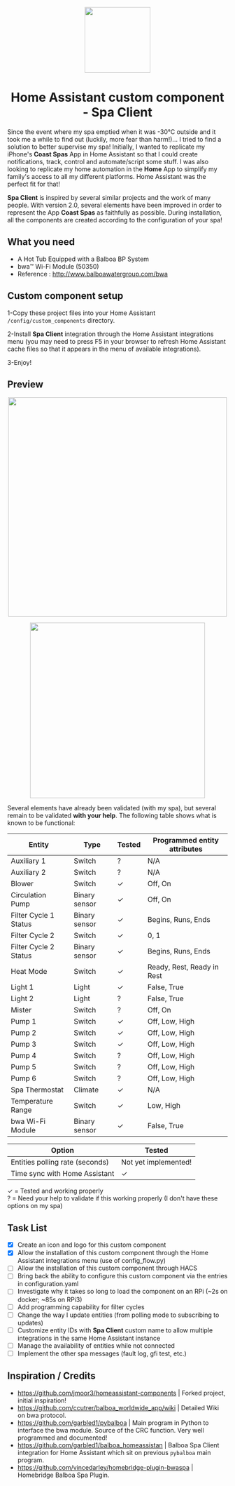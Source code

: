 <span align="center">

<a href="https://github.com/plmilord/Hass.io-custom-component-spaclient"><img src="https://raw.githubusercontent.com/plmilord/Hass.io-custom-component-spaclient/master/images/icon.png" width="150"></a>

# Home Assistant custom component - Spa Client

</span>

Since the event where my spa emptied when it was -30°C outside and it took me a while to find out (luckily, more fear than harm!)... I tried to find a solution to better supervise my spa! Initially, I wanted to replicate my iPhone's **Coast Spas** App in Home Assistant so that I could create notifications, track, control and automate/script some stuff. I was also looking to replicate my home automation in the **Home** App to simplify my family's access to all my different platforms. Home Assistant was the perfect fit for that!

**Spa Client** is inspired by several similar projects and the work of many people. With version 2.0, several elements have been improved in order to represent the App **Coast Spas** as faithfully as possible. During installation, all the components are created according to the configuration of your spa!

## What you need

- A Hot Tub Equipped with a Balboa BP System
- bwa™ Wi-Fi Module (50350)
- Reference : http://www.balboawatergroup.com/bwa

## Custom component setup

1-Copy these project files into your Home Assistant ```/config/custom_components``` directory.  

2-Install **Spa Client** integration through the Home Assistant integrations menu (you may need to press F5 in your browser to refresh Home Assistant cache files so that it appears in the menu of available integrations).  

3-Enjoy!

## Preview

<span align="center">

<a href="https://github.com/plmilord/Hass.io-custom-component-spaclient"><img src="https://raw.githubusercontent.com/plmilord/Hass.io-custom-component-spaclient/master/images/preview.png" width="500"></a>

<a href="https://github.com/plmilord/Hass.io-custom-component-spaclient"><img src="https://raw.githubusercontent.com/plmilord/Hass.io-custom-component-spaclient/master/images/options.png" width="400"></a>

</span>

Several elements have already been validated (with my spa), but several remain to be validated **with your help**. The following table shows what is known to be functional: 

Entity | Type | Tested | Programmed entity attributes
------ | ---- | ------ | ----------------------------
Auxiliary 1 | Switch | ? | N/A
Auxiliary 2 | Switch | ? | N/A
Blower | Switch | ✓ | Off, On
Circulation Pump | Binary sensor | ✓ | Off, On
Filter Cycle 1 Status | Binary sensor | ✓ | Begins, Runs, Ends
Filter Cycle 2 | Switch | ✓ | 0, 1
Filter Cycle 2 Status | Binary sensor | ✓ | Begins, Runs, Ends
Heat Mode | Switch | ✓ | Ready, Rest, Ready in Rest
Light 1 | Light | ✓ | False, True
Light 2 | Light | ? | False, True
Mister | Switch | ? | Off, On
Pump 1 | Switch | ✓ | Off, Low, High
Pump 2 | Switch | ✓ | Off, Low, High
Pump 3 | Switch | ✓ | Off, Low, High
Pump 4 | Switch | ? | Off, Low, High
Pump 5 | Switch | ? | Off, Low, High
Pump 6 | Switch | ? | Off, Low, High
Spa Thermostat | Climate | ✓ | N/A
Temperature Range | Switch | ✓ | Low, High
bwa Wi-Fi Module | Binary sensor | ✓ | False, True

Option | Tested
------ | ------
Entities polling rate (seconds) | Not yet implemented!
Time sync with Home Assistant | ✓

✓ = Tested and working properly  
? = Need your help to validate if this working properly (I don't have these options on my spa)

## Task List

- [x] Create an icon and logo for this custom component
- [x] Allow the installation of this custom component through the Home Assistant integrations menu (use of config_flow.py)
- [ ] Allow the installation of this custom component through HACS
- [ ] Bring back the ability to configure this custom component via the entries in configuration.yaml
- [ ] Investigate why it takes so long to load the component on an RPi (~2s on docker; ~85s on RPi3)
- [ ] Add programming capability for filter cycles
- [ ] Change the way I update entities (from polling mode to subscribing to updates)
- [ ] Customize entity IDs with **Spa Client** custom name to allow multiple integrations in the same Home Assistant instance
- [ ] Manage the availability of entities while not connected
- [ ] Implement the other spa messages (fault log, gfi test, etc.)

## Inspiration / Credits

- https://github.com/jmoor3/homeassistant-components | Forked project, initial inspiration!
- https://github.com/ccutrer/balboa_worldwide_app/wiki | Detailed Wiki on bwa protocol.
- https://github.com/garbled1/pybalboa | Main program in Python to interface the bwa module. Source of the CRC function. Very well programmed and documented!
- https://github.com/garbled1/balboa_homeassistan | Balboa Spa Client integration for Home Assistant which sit on previous ```pybalboa``` main program.
- https://github.com/vincedarley/homebridge-plugin-bwaspa | Homebridge Balboa Spa Plugin.
